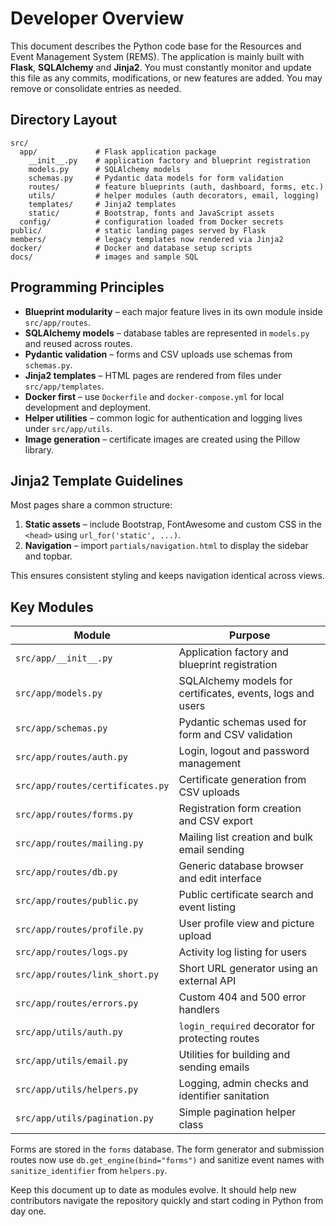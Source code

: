 # Developer Overview

This document describes the Python code base for the Resources and Event Management System (REMS). The application is mainly built with **Flask**, **SQLAlchemy** and **Jinja2**. You must constantly monitor and update this file as any commits, modifications, or new features are added. You may remove or consolidate entries as needed.

## Directory Layout

```
src/
  app/             # Flask application package
    __init__.py    # application factory and blueprint registration
    models.py      # SQLAlchemy models
    schemas.py     # Pydantic data models for form validation
    routes/        # feature blueprints (auth, dashboard, forms, etc.)
    utils/         # helper modules (auth decorators, email, logging)
    templates/     # Jinja2 templates
    static/        # Bootstrap, fonts and JavaScript assets
  config/          # configuration loaded from Docker secrets
public/            # static landing pages served by Flask
members/           # legacy templates now rendered via Jinja2
docker/            # Docker and database setup scripts
docs/              # images and sample SQL
```

## Programming Principles

- **Blueprint modularity** – each major feature lives in its own module inside `src/app/routes`.
- **SQLAlchemy models** – database tables are represented in `models.py` and reused across routes.
- **Pydantic validation** – forms and CSV uploads use schemas from `schemas.py`.
- **Jinja2 templates** – HTML pages are rendered from files under `src/app/templates`.
- **Docker first** – use `Dockerfile` and `docker-compose.yml` for local development and deployment.
- **Helper utilities** – common logic for authentication and logging lives under `src/app/utils`.
- **Image generation** – certificate images are created using the Pillow library.

## Jinja2 Template Guidelines

Most pages share a common structure:

1. **Static assets** – include Bootstrap, FontAwesome and custom CSS in the `<head>` using `url_for('static', ...)`.
2. **Navigation** – import `partials/navigation.html` to display the sidebar and topbar.

This ensures consistent styling and keeps navigation identical across views.

## Key Modules

| Module | Purpose |
|-------|---------|
| `src/app/__init__.py` | Application factory and blueprint registration |
| `src/app/models.py` | SQLAlchemy models for certificates, events, logs and users |
| `src/app/schemas.py` | Pydantic schemas used for form and CSV validation |
| `src/app/routes/auth.py` | Login, logout and password management |
| `src/app/routes/certificates.py` | Certificate generation from CSV uploads |
| `src/app/routes/forms.py` | Registration form creation and CSV export |
| `src/app/routes/mailing.py` | Mailing list creation and bulk email sending |
| `src/app/routes/db.py` | Generic database browser and edit interface |
| `src/app/routes/public.py` | Public certificate search and event listing |
| `src/app/routes/profile.py` | User profile view and picture upload |
| `src/app/routes/logs.py` | Activity log listing for users |
| `src/app/routes/link_short.py` | Short URL generator using an external API |
| `src/app/routes/errors.py` | Custom 404 and 500 error handlers |
| `src/app/utils/auth.py` | `login_required` decorator for protecting routes |
| `src/app/utils/email.py` | Utilities for building and sending emails |
| `src/app/utils/helpers.py` | Logging, admin checks and identifier sanitation |
| `src/app/utils/pagination.py` | Simple pagination helper class |

Forms are stored in the `forms` database. The form generator and submission routes now use `db.get_engine(bind="forms")` and sanitize event names with `sanitize_identifier` from `helpers.py`.

Keep this document up to date as modules evolve. It should help new contributors navigate the repository quickly and start coding in Python from day one.

